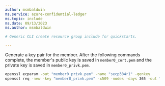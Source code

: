 ```yaml
---
author: msmbaldwin
ms.service: azure-confidential-ledger
ms.topic: include
ms.date: 09/13/2023
ms.author: msmbaldwin

# Generic CLI create resource group include for quickstarts.

---
```


Generate a key pair for the member. After the following commands complete, the member's public key is saved in `member0_cert.pem` and the private key is saved in `member0_privk.pem`.

```bash
openssl ecparam -out "member0_privk.pem" -name "secp384r1" -genkey
openssl req -new -key "member0_privk.pem" -x509 -nodes -days 365 -out "member0_cert.pem" -"sha384" -subj=/CN="member0"
```